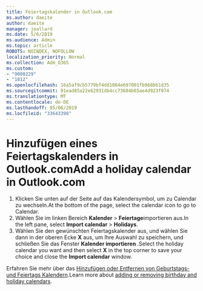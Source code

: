 ```yaml
---
title: Feiertagskalender in Outlook.com
ms.author: daeite
author: daeite
manager: joallard
ms.date: 5/6/2019
ms.audience: Admin
ms.topic: article
ROBOTS: NOINDEX, NOFOLLOW
localization_priority: Normal
ms.collection: Adm_O365
ms.custom:
- "9000229"
- "1812"
ms.openlocfilehash: 16a5af9cb5779bf4dd1084e697001fb968bb1d35
ms.sourcegitcommit: 01ead85a22e62931db4cc73604b65ae4d923f974
ms.translationtype: MT
ms.contentlocale: de-DE
ms.lasthandoff: 05/06/2019
ms.locfileid: "33643398"
---
```

# <a name="add-a-holiday-calendar-in-outlookcom"></a><span data-ttu-id="2f763-102">Hinzufügen eines Feiertagskalenders in Outlook.com</span><span class="sxs-lookup"><span data-stu-id="2f763-102">Add a holiday calendar in Outlook.com</span></span>

1. <span data-ttu-id="2f763-103">Klicken Sie unten auf der Seite auf das Kalendersymbol, um zu Calendar zu wechseln.</span><span class="sxs-lookup"><span data-stu-id="2f763-103">At the bottom of the page, select the calendar icon to go to Calendar.</span></span>
1. <span data-ttu-id="2f763-104">Wählen Sie im linken Bereich **Kalender** > **Feiertage**importieren aus.</span><span class="sxs-lookup"><span data-stu-id="2f763-104">In the left pane, select **Import calendar** > **Holidays**.</span></span>
1. <span data-ttu-id="2f763-105">Wählen Sie den gewünschten Feiertagskalender aus, und wählen Sie dann in der oberen Ecke **X** aus, um Ihre Auswahl zu speichern, und schließen Sie das Fenster **Kalender importieren** .</span><span class="sxs-lookup"><span data-stu-id="2f763-105">Select the holiday calendar you want and then select **X** in the top corner to save your choice and close the **Import calendar** window.</span></span>

<span data-ttu-id="2f763-106">Erfahren Sie mehr über das [Hinzufügen oder Entfernen von Geburtstags-und Feiertags Kalendern](https://support.office.com/article/b8e636da-fda8-413f-940e-68396efa49a6).</span><span class="sxs-lookup"><span data-stu-id="2f763-106">Learn more about [adding or removing birthday and holiday calendars](https://support.office.com/article/b8e636da-fda8-413f-940e-68396efa49a6).</span></span>